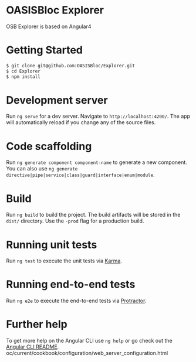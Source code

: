 # OASISBloc Explorer

OSB Explorer is based on Angular4

# Getting Started

```bash
$ git clone git@github.com:OASISBloc/Explorer.git
$ cd Explorer
$ npm install
```

# Development server

Run `ng serve` for a dev server. Navigate to `http://localhost:4200/`. The app will automatically reload if you change any of the source files.

# Code scaffolding

Run `ng generate component component-name` to generate a new component. You can also use `ng generate directive|pipe|service|class|guard|interface|enum|module`.

# Build

Run `ng build` to build the project. The build artifacts will be stored in the `dist/` directory. Use the `-prod` flag for a production build.

# Running unit tests

Run `ng test` to execute the unit tests via [Karma](https://karma-runner.github.io).

# Running end-to-end tests

Run `ng e2e` to execute the end-to-end tests via [Protractor](http://www.protractortest.org/).

# Further help

To get more help on the Angular CLI use `ng help` or go check out the [Angular CLI README](https://github.com/angular/angular-cli/blob/master/README.md).
oc/current/cookbook/configuration/web_server_configuration.html

